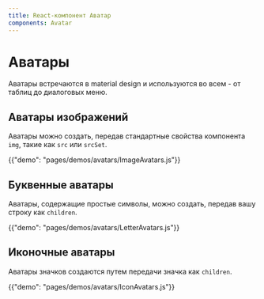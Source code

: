```yaml
---
title: React-компонент Аватар
components: Avatar
---
```

# Аватары

<p class="description">Аватары встречаются в material design и используются во всем - от таблиц до диалоговых меню.</p>

## Аватары изображений

Аватары можно создать, передав стандартные свойства компонента `img`, такие как `src` или `srcSet`.

{{"demo": "pages/demos/avatars/ImageAvatars.js"}}

## Буквенные аватары

Аватары, содержащие простые символы, можно создать, передав вашу строку как `children`.

{{"demo": "pages/demos/avatars/LetterAvatars.js"}}

## Иконочные аватары

Аватары значков создаются путем передачи значка как `children`.

{{"demo": "pages/demos/avatars/IconAvatars.js"}}
